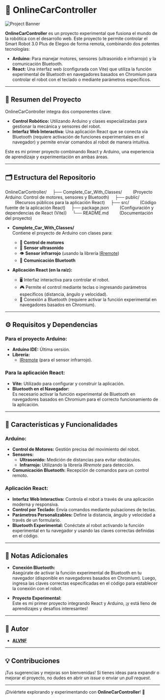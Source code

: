 # 🚗 OnlineCarController

![Project Banner](https://via.placeholder.com/800x200?text=OnlineCarController)

**OnlineCarController** es un proyecto experimental que fusiona el mundo de la robótica con el desarrollo web. Este proyecto te permite controlar el Smart Robot 3.0 Plus de Elegoo de forma remota, combinando dos potentes tecnologías:

- **Arduino:** Para manejar motores, sensores (ultrasonido e infrarrojo) y la comunicación Bluetooth.
- **React:** Una interfaz web (configurada con Vite) que utiliza la función experimental de Bluetooth en navegadores basados en Chromium para controlar el robot con el teclado o mediante parámetros específicos.

---

## 📖 Resumen del Proyecto

OnlineCarController integra dos componentes clave:
- **Control Robótico:** Utilizando Arduino y clases especializadas para gestionar la mecánica y sensores del robot.
- **Interfaz Web Interactiva:** Una aplicación React que se conecta vía Bluetooth (requiere activación de funciones experimentales en el navegador) y permite enviar comandos al robot de manera intuitiva.

Este es mi primer proyecto combinando React y Arduino, una experiencia de aprendizaje y experimentación en ambas áreas.

---

## 🗂️ Estructura del Repositorio
OnlineCarController/
    ├── Complete_Car_With_Classes/
        (Proyecto Arduino: Control de motores, sensores y Bluetooth)
    ├── public/
        (Recursos públicos para la aplicación React)
    ├── src/
        (Código fuente de la aplicación React)
    ├── package.json
        (Configuración y dependencias de React (Vite))
    └── README.md
        (Documentación del proyecto)

- **Complete_Car_With_Classes/**  
  Contiene el proyecto de Arduino con clases para:
  - 🚀 **Control de motores**
  - 📏 **Sensor ultrasonido**
  - 👁️ **Sensor infrarrojo** (usando la librería [IRremote](https://github.com/z3t0/Arduino-IRremote))
  - 🔵 **Comunicación Bluetooth**

- **Aplicación React (en la raíz):**  
  - 🖥️ Interfaz interactiva para controlar el robot.
  - 🎮 Permite el control mediante teclas o ingresando parámetros específicos (distancia, ángulo y velocidad).
  - 🔗 Conexión a Bluetooth (requiere activar la función experimental en navegadores basados en Chromium).

---

## ⚙️ Requisitos y Dependencias

### Para el proyecto Arduino:
- **Arduino IDE:** Última versión.
- **Librería:**  
  - [IRremote](https://github.com/z3t0/Arduino-IRremote) (para el sensor infrarrojo).

### Para la aplicación React:
- **Vite:** Utilizado para configurar y construir la aplicación.
- **Bluetooth en el Navegador:**  
  Es necesario activar la función experimental de Bluetooth en navegadores basados en Chromium para el correcto funcionamiento de la aplicación.

---

## 🌟 Características y Funcionalidades

### Arduino:
- **Control de Motores:** Gestión precisa del movimiento del robot.
- **Sensores:**
  - **Ultrasonido:** Medición de distancias para evitar obstáculos.
  - **Infrarrojo:** Utilizando la librería *IRremote* para detección.
- **Comunicación Bluetooth:** Recepción de comandos para un control remoto.

### Aplicación React:
- **Interfaz Web Interactiva:** Controla el robot a través de una aplicación moderna y responsiva.
- **Control por Teclado:** Envía comandos mediante pulsaciones de teclas.
- **Parámetros Personalizables:** Define la distancia, ángulo y velocidad a través de un formulario.
- **Bluetooth Experimental:** Conéctate al robot activando la función experimental en tu navegador y usando las claves correctas definidas en el código.

---

## 🔌 Notas Adicionales

- **Conexión Bluetooth:**  
  Asegúrate de activar la función experimental de Bluetooth en tu navegador (disponible en navegadores basados en Chromium). Luego, ingresa las claves correctas especificadas en el código para establecer la conexión con el robot.

- **Proyecto Experimental:**  
  Este es mi primer proyecto integrando React y Arduino, ¡y está lleno de aprendizajes y desafíos interesantes!

---

## 👤 Autor

- **[ALVNF](https://github.com/alvnf)**

---

## 💡 Contribuciones

¡Tus sugerencias y mejoras son bienvenidas! Si tienes ideas para expandir o mejorar el proyecto, no dudes en abrir un *issue* o enviar un *pull request*.

---

¡Diviértete explorando y experimentando con **OnlineCarController**! 🚀

